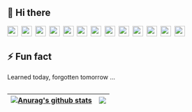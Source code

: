 ## 👋 Hi there 
<code><img width="24" height="24" src="https://cdn.svgporn.com/logos/html-5.svg"></code>&nbsp;
<code><img width="24" height="24" src="https://cdn.svgporn.com/logos/css-3.svg"></code>&nbsp;
<code><img width="24" height="24" src="https://cdn.svgporn.com/logos/javascript.svg"></code>&nbsp;
<code><img width="24" height="24" src="https://cdn.svgporn.com/logos/typescript-icon.svg"></code>&nbsp;
<code><img width="24" height="24" src="https://cdn.svgporn.com/logos/vue.svg"></code>&nbsp;
<code><img width="24" height="24" src="https://cdn.svgporn.com/logos/vitejs.svg"></code>&nbsp;
<code><img width="24" height="24" src="https://cdn.svgporn.com/logos/flutter.svg"></code>&nbsp;
<code><img width="24" height="24" src="https://cdn.svgporn.com/logos/electron.svg"></code>&nbsp;
<code><img width="24" height="24" src="https://cdn.svgporn.com/logos/threejs.svg"></code>&nbsp;
<code><img width="24" height="24" src="https://cdn.svgporn.com/logos/nodejs-icon-alt.svg"></code>&nbsp;
<code><img width="24" height="24" src="https://cdn.svgporn.com/logos/mongodb-icon.svg"></code>&nbsp;
<code><img width="24" height="24" src="https://cdn.svgporn.com/logos/jenkins.svg"></code>&nbsp;
<code><img width="24" height="24" src="https://cdn.svgporn.com/logos/nuxt-icon.svg"></code>&nbsp;

## ⚡ Fun fact

Learned today, forgotten tomorrow ...

<picture>
    <source media="(prefers-color-scheme: dark)" srcset="https://ssr-contributions-svg.vercel.app/_/jahnli?chart=3dbar&gap=0.6&widget_size=small&scale=2&flatten=2&animation=wave&animation_duration=4&animation_delay=0.06&animation_amplitude=24&animation_frequency=0.1&animation_wave_center=0_3&format=svg&weeks=34&theme=native&dark=true">
    <source media="(prefers-color-scheme: light)" srcset="https://ssr-contributions-svg.vercel.app/_/jahnli?chart=3dbar&gap=0.6&widget_size=small&scale=2&flatten=2&animation=wave&animation_duration=4&animation_delay=0.06&animation_amplitude=24&animation_frequency=0.1&animation_wave_center=0_3&format=svg&weeks=34&theme=native">
    <img alt="" src="[https://ssr-contributions-svg.vercel.app/_/jahnli?chart=3dbar&flatten=1&weeks=40&animation=wave&format=svg&gap=0.6&widget_size=small&animation_frequency=0.2&animation_amplitude=20&theme=pink](https://ssr-contributions-svg.vercel.app/_/jahnli?chart=3dbar&gap=0.6&widget_size=small&scale=2&flatten=2&animation=wave&animation_duration=4&animation_delay=0.06&animation_amplitude=24&animation_frequency=0.1&animation_wave_center=0_3&format=svg&weeks=34&theme=native)" >
</picture>


| <a href="https://github.com/jahnli"><img align="center" src="https://github-readme-stats.vercel.app/api?username=jahnli&show_icons=true&theme=vue&hide=prs&hide_border=true&count_private=true" alt="Anurag's github stats" /></a> | <a href="https://github.com/jahnli"><img align="center" src="https://github-readme-stats.vercel.app/api/top-langs/?username=jahnli&theme=vue&layout=compact&hide_border=true" /></a> |
| ------------- | ------------- |
